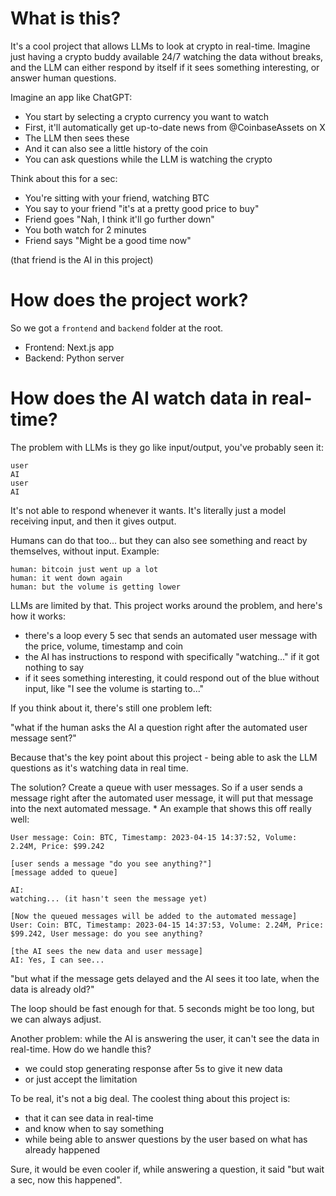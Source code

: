# What is this?

It's a cool project that allows LLMs to look at crypto in real-time. Imagine just having a crypto buddy available 24/7 watching the data without breaks, and the LLM can either respond by itself if it sees something interesting, or answer human questions.

Imagine an app like ChatGPT:
- You start by selecting a crypto currency you want to watch
- First, it'll automatically get up-to-date news from @CoinbaseAssets on X
- The LLM then sees these
- And it can also see a little history of the coin
- You can ask questions while the LLM is watching the crypto

Think about this for a sec:
- You're sitting with your friend, watching BTC
- You say to your friend "it's at a pretty good price to buy"
- Friend goes "Nah, I think it'll go further down"
- You both watch for 2 minutes
- Friend says "Might be a good time now"

(that friend is the AI in this project)

# How does the project work?

So we got a `frontend` and `backend` folder at the root.
- Frontend: Next.js app
- Backend: Python server

# How does the AI watch data in real-time?

The problem with LLMs is they go like input/output, you've probably seen it:
```
user
AI
user
AI
```

It's not able to respond whenever it wants. It's literally just a model receiving input, and then it gives output.

Humans can do that too... but they can also see something and react by themselves, without input. Example:
```
human: bitcoin just went up a lot
human: it went down again
human: but the volume is getting lower
```

LLMs are limited by that. This project works around the problem, and here's how it works:
- there's a loop every 5 sec that sends an automated user message with the price, volume, timestamp and coin
- the AI has instructions to respond with specifically "watching..." if it got nothing to say
- if it sees something interesting, it could respond out of the blue without input, like "I see the volume is starting to..."

If you think about it, there's still one problem left:

"what if the human asks the AI a question right after the automated user message sent?"

Because that's the key point about this project - being able to ask the LLM questions as it's watching data in real time.

The solution? Create a queue with user messages. So if a user sends a message right after the automated user message, it will put that message into the next automated message.
*
An example that shows this off really well:
```
User message: Coin: BTC, Timestamp: 2023-04-15 14:37:52, Volume: 2.24M, Price: $99.242
  
[user sends a message "do you see anything?"]
[message added to queue]

AI:
watching... (it hasn't seen the message yet)

[Now the queued messages will be added to the automated message]
User: Coin: BTC, Timestamp: 2023-04-15 14:37:53, Volume: 2.24M, Price: $99.242, User message: do you see anything?

[the AI sees the new data and user message]
AI: Yes, I can see...
```

"but what if the message gets delayed and the AI sees it too late, when the data is already old?"

The loop should be fast enough for that. 5 seconds might be too long, but we can always adjust.

Another problem: while the AI is answering the user, it can't see the data in real-time. How do we handle this?
- we could stop generating response after 5s to give it new data
- or just accept the limitation

To be real, it's not a big deal. The coolest thing about this project is:
- that it can see data in real-time
- and know when to say something
- while being able to answer questions by the user based on what has already happened

Sure, it would be even cooler if, while answering a question, it said "but wait a sec, now this happened".